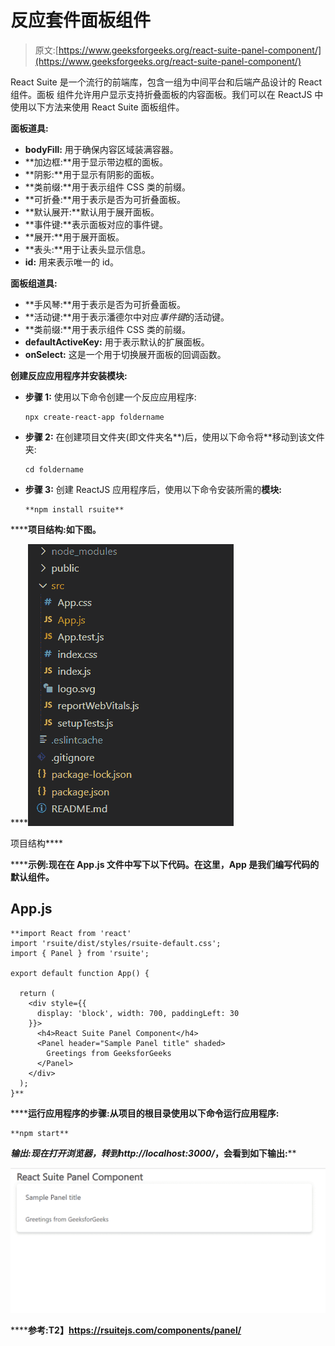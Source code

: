 # 反应套件面板组件

> 原文:[https://www.geeksforgeeks.org/react-suite-panel-component/](https://www.geeksforgeeks.org/react-suite-panel-component/)

React Suite 是一个流行的前端库，包含一组为中间平台和后端产品设计的 React 组件。面板  组件允许用户显示支持折叠面板的内容面板。我们可以在 ReactJS 中使用以下方法来使用 React Suite 面板组件。

**面板道具:**

*   **bodyFill:** 用于确保内容区域装满容器。
*   **加边框:**用于显示带边框的面板。
*   **阴影:**用于显示有阴影的面板。
*   **类前缀:**用于表示组件 CSS 类的前缀。
*   **可折叠:**用于表示是否为可折叠面板。
*   **默认展开:**默认用于展开面板。
*   **事件键:**表示面板对应的事件键。
*   **展开:**用于展开面板。
*   **表头:**用于让表头显示信息。
*   **id:** 用来表示唯一的 id。

**面板组道具:**

*   **手风琴:**用于表示是否为可折叠面板。
*   **活动键:**用于表示潘德尔中对应*事件键*的活动键。
*   **类前缀:**用于表示组件 CSS 类的前缀。
*   **defaultActiveKey:** 用于表示默认的扩展面板。
*   **onSelect:** 这是一个用于切换展开面板的回调函数。

**创建反应应用程序并安装模块:**

*   **步骤 1:** 使用以下命令创建一个反应应用程序:

    ```
    npx create-react-app foldername
    ```

*   **步骤 2:** 在创建项目文件夹(即文件夹名**)后，使用以下命令将**移动到该文件夹:

    ```
    cd foldername
    ```

*   **步骤 3:** 创建 ReactJS 应用程序后，使用以下命令安装所需的****模块:****

    ```
    **npm install rsuite**
    ```

******项目结构:**如下图。****

****![](img/f04ae0d8b722a9fff0bd9bd138b29c23.png)

项目结构**** 

******示例:**现在在 **App.js** 文件中写下以下代码。在这里，App 是我们编写代码的默认组件。****

## ****App.js****

```
**import React from 'react'
import 'rsuite/dist/styles/rsuite-default.css';
import { Panel } from 'rsuite';

export default function App() {

  return (
    <div style={{
      display: 'block', width: 700, paddingLeft: 30
    }}>
      <h4>React Suite Panel Component</h4>
      <Panel header="Sample Panel title" shaded>
        Greetings from GeeksforGeeks
      </Panel>
    </div>
  );
}**
```

******运行应用程序的步骤:**从项目的根目录使用以下命令运行应用程序:****

```
**npm start**
```

******输出:**现在打开浏览器，转到***http://localhost:3000/***，会看到如下输出:****

****![](img/68415237f89fabd4b40469309ea0688e.png)****

******参考:**T2】https://rsuitejs.com/components/panel/****